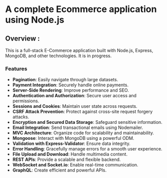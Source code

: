 # A complete Ecommerce application using Node.js 

## Overview : 

This is a full-stack E-Commerce application built with Node.js, Express, MongoDB, and other technologies. It is in progress.  

### Features

- **Pagination**: Easily navigate through large datasets.
- **Payment Integration**: Securely handle online payments.
- **Server-Side Rendering**: Improve performance and SEO.
- **Authentication and Authorization**: Secure user access and permissions.
- **Sessions and Cookies**: Maintain user state across requests.
- **CSRF Attack Prevention**: Protect against cross-site request forgery attacks.
- **Encryption and Secured Data Storage**: Safeguard sensitive information.
- **Email Integration**: Send transactional emails using Nodemailer.
- **MVC Architecture**: Organize code for scalability and maintainability.
- **Mongoose**: Interact with MongoDB using a powerful ODM.
- **Validation with Express-Validator**: Ensure data integrity.
- **Error Handling**: Gracefully manage errors for a smooth user experience.
- **File Upload and Download**: Handle multimedia content.
- **REST APIs**: Provide a scalable and flexible backend.
- **WebSocket and Socket.io**: Enable real-time communication.
- **GraphQL**: Create efficient and powerful APIs.
